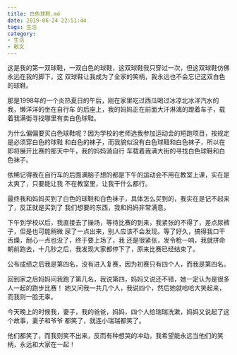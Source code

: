 ```yaml
---
title: 白色球鞋.md
date: 2019-06-24 22:51:44
tags: 生活
category: 
- 生活
- 散文
---
```


这是我的第一双球鞋，一双白色的球鞋，这双球鞋我只穿过一次，但这双球鞋仿佛永远在我的脚下，这
双球鞋让我成为了全家的笑柄，我永远也不会忘记这双白色的球鞋。


那是1998年的一个炎热夏日的午后，刚在家里吃过西瓜喝过冰凉北冰洋汽水的我，懒洋洋的坐在自行车
的后座上，我的妈妈正在前面大汗淋漓的蹬着车子，载着我满街寻找哪里有卖白色球鞋。


为什么偏偏要买白色球鞋呢？因为学校的老师选我参加运动会的短跑项目，按规定是必须穿白色的球鞋
和白色的袜子，而我貌似没有白色球鞋和白色袜子，所以在即将展开比赛的那天中午，我的妈妈骑自行
车载着我满大街的寻找白色球鞋和白色袜子。


依稀记得我在自行车的后面满脑子想的都是下午的运动会不用在教室上课，实在是太爽了，只要能让我
不在教室里，让我干什么都行。


最终我和妈妈买到了白色的球鞋和白色袜子，具体怎么买到的，我实在是记不起来了，反正就是买到了
我们想要的东西，我和妈妈非常满意。


下午到学校以后，我直接去了操场，等待比赛的到来，我紧张的不得了，差点尿裤子，但是也可能稍微
尿了一点出来，别人应该不会发现。等了好久，搞得我口干舌燥，耐心一点也没了，终于要上场了，我
还是很紧张，发令枪一响，我就拼命朝前跑去，十几秒之后，我发现大家都停下了，原来比赛已经结束了。


公布成绩之后我是第四名，没有进入复赛，因为初赛只有四个人，而我是第四名。


回到家之后妈妈问我跑了第几名，我说第四，妈妈又说还不错，她一定认为是很多人一起的跑步比赛！
她又问我一共几个人，我说四个，然后她就哈哈大笑起来，而我则一脸无辜。


今天晚上的时候我，妻子，我的爸爸，妈妈，四个人给瑞瑞洗漱，妈妈又说起了这个故事，妻子和爷爷
都笑了，就连小瑞瑞都笑了。


他们都笑了，而我则笑不出来，反而有种想哭的冲动，我希望能永远当他们的笑柄，永远和大家在一起！
